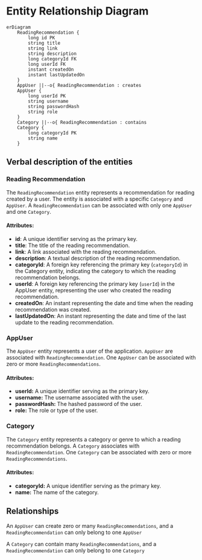 # Entity Relationship Diagram 
```mermaid
erDiagram
    ReadingRecommendation {
        long id PK
        string title
        string link
        string description
        long categoryId FK
        long userId FK
        instant createdOn
        instant lastUpdatedOn
    }
    AppUser ||--o{ ReadingRecommendation : creates
    AppUser {
        long userId PK
        string username
        string passwordHash
        string role
    }
    Category ||--o{ ReadingRecommendation : contains
    Category {
        long categoryId PK
        string name
    }
```
## Verbal description of the entities

### Reading Recommendation
The `ReadingRecommendation` entity represents a recommendation for reading created by a user. The entity is associated with a specific `Category` and `AppUser`. A `ReadingRecommendation` can be associated with only one `AppUser` and one `Category`.

#### Attributes:
- **id**: A unique identifier serving as the primary key.
- **title**: The title of the reading recommendation.
- **link**: A link associated with the reading recommendation.
- **description**: A textual description of the reading recommendation.
- **categoryId**: A foreign key referencing the primary key (`categoryId`) in the Category entity, indicating the category to which the reading recommendation belongs.
- **userId**: A foreign key referencing the primary key (`userId`) in the AppUser entity, representing the user who created the reading recommendation.
- **createdOn**: An instant representing the date and time when the reading recommendation was created.
- **lastUpdatedOn**: An instant representing the date and time of the last update to the reading recommendation.

### AppUser
The `AppUser` entity represents a user of the application. `AppUser` are associated with `ReadingRecommendation`. One `AppUser` can be associated with zero or more `ReadingRecommendations`.

#### Attributes:
- **userId:** A unique identifier serving as the primary key.
- **username:** The username associated with the user.
- **passwordHash:** The hashed password of the user.
- **role:** The role or type of the user.

### Category
The `Category` entity represents a category or genre to which a reading recommendation belongs. A `Category` associates with `ReadingRecommendation`. One `Category` can be associated with zero or more `ReadingRecommendations`. 

#### Attributes:
- **categoryId:** A unique identifier serving as the primary key.
- **name:** The name of the category.

## Relationships
An `AppUser` can create zero or many `ReadingRecommendations`, and a `ReadingRecommendation` can only belong to one `AppUser`

A `Category` can contain many `ReadingRecommendations`, and a `ReadingRecommendation` can only belong to one `Category`
